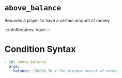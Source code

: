 # `above_balance`

Requires a player to have a certain amount of money

:::infoRequires:
Vault
:::
# Condition Syntax
```yaml
- id: above_balance
  args:
    balance: 150000.50 # The minimum amount of money
```
